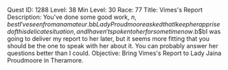 Quest ID: 1288
Level: 38
Min Level: 30
Race: 77
Title: Vimes's Report
Description: You've done some good work, $n, best I've seen from an amateur.$b$bLady Proudmoore asked that I keep her apprised of this delicate situation, and I haven't spoken to her for some time now.$b$bI was going to deliver my report to her later, but it seems more fitting that you should be the one to speak with her about it. You can probably answer her questions better than I could.
Objective: Bring Vimes's Report to Lady Jaina Proudmoore in Theramore.
